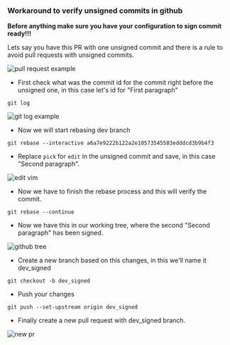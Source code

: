 ### Workaround to verify unsigned commits in github

**Before anything make sure you have your configuration to sign commit ready!!!**

Lets say you have this PR with one unsigned commit and there is a rule to avoid pull requests with unsigned commits.

![pull request example](https://image.ibb.co/b1O3Sz/Screen_Shot_2018_09_07_at_12_34_32_AM.png)

- First check what was the commit id for the commit right before the unsigned one, in this case let's id for "First paragraph"

`git log`

![git log example](https://image.ibb.co/cwXrEe/Screen_Shot_2018_09_07_at_12_39_38_AM.png)

- Now we will start rebasing dev branch

`git rebase --interactive a6a7e9222b122a2e10573545583edddcd3b9b4f3`

- Replace `pick` for `edit` in the unsigned commit and save, in this case "Second paragraph".

![edit vim](https://image.ibb.co/jEQ3ue/Screen_Shot_2018_09_07_at_12_46_31_AM.png)

- Now we have to finish the rebase process and this will verify the commit.

`git rebase --continue`

- Now we have this in our working tree, where the second "Second paragraph" has been signed.

![github tree](https://image.ibb.co/diA6fK/Screen_Shot_2018_09_07_at_12_53_15_AM.png)

- Create a new branch based on this changes, in this we'll name it dev_signed

`git checkout -b dev_signed`

- Push your changes

`git push --set-upstream origin dev_signed`

- Finally create a new pull request with dev_signed branch.

![new pr](https://image.ibb.co/gHibfK/Screen_Shot_2018_09_07_at_12_57_42_AM.png)